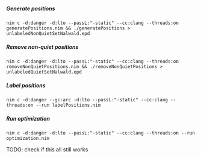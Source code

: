 ##### Generate positions
```
nim c -d:danger -d:lto --passL:"-static" --cc:clang --threads:on generatePositions.nim && ./generatePositions > unlabeledNonQuietSetNalwald.epd
```

##### Remove non-quiet positions

```
nim c -d:danger -d:lto --passL:"-static" --cc:clang --threads:on removeNonQuietPositions.nim && ./removeNonQuietPositions > unlabeledQuietSetNalwald.epd
```
##### Label positions

```
nim c -d:danger --gc:arc -d:lto --passL:"-static" --cc:clang --threads:on --run labelPositions.nim
```

##### Run optimization
```
nim c -d:danger -d:lto --passL:"-static" --cc:clang --threads:on --run optimization.nim
```

TODO: check if this all still works